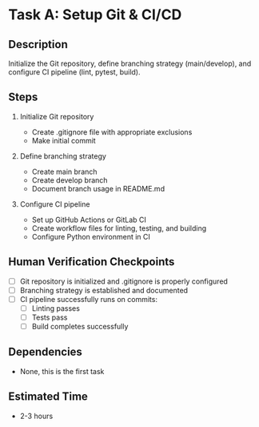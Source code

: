 # Task A: Setup Git & CI/CD

## Description
Initialize the Git repository, define branching strategy (main/develop), and configure CI pipeline (lint, pytest, build).

## Steps
1. Initialize Git repository
   - Create .gitignore file with appropriate exclusions
   - Make initial commit

2. Define branching strategy
   - Create main branch
   - Create develop branch
   - Document branch usage in README.md

3. Configure CI pipeline
   - Set up GitHub Actions or GitLab CI
   - Create workflow files for linting, testing, and building
   - Configure Python environment in CI

## Human Verification Checkpoints
- [ ] Git repository is initialized and .gitignore is properly configured
- [ ] Branching strategy is established and documented
- [ ] CI pipeline successfully runs on commits:
  - [ ] Linting passes
  - [ ] Tests pass
  - [ ] Build completes successfully

## Dependencies
- None, this is the first task

## Estimated Time
- 2-3 hours 